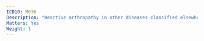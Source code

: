```yaml
---
ICD10: M036
Description: "Reactive arthropathy in other diseases classified elsewhere"
Matters: Yes
Weight: 1
---
```

